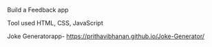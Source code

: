 Build a Feedback app

Tool used HTML, CSS, JavaScript

Joke Generatorapp- https://prithavibhanan.github.io/Joke-Generator/
